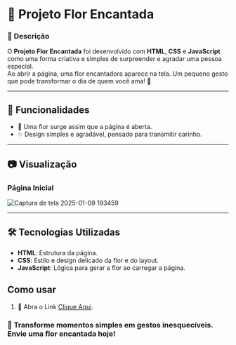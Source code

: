 
# 🌸 **Projeto Flor Encantada**  

### 📝 **Descrição**  
O **Projeto Flor Encantada** foi desenvolvido com **HTML**, **CSS** e **JavaScript** como uma forma criativa e simples de surpreender e agradar uma pessoa especial.  
Ao abrir a página, uma flor encantadora aparece na tela. Um pequeno gesto que pode transformar o dia de quem você ama! 💖  

---

## 🌷 **Funcionalidades**  
- 🌺 Uma flor surge assim que a página é aberta.  
- ✨ Design simples e agradável, pensado para transmitir carinho.  

---

## 📷 **Visualização**  

### **Página Inicial**  
![Captura de tela 2025-01-09 193459](https://github.com/user-attachments/assets/1262b2bf-1801-4831-8d4c-e679c208f0bb)


---

## 🛠️ **Tecnologias Utilizadas**  
- **HTML**: Estrutura da página.  
- **CSS**: Estilo e design delicado da flor e do layout.  
- **JavaScript**: Lógica para gerar a flor ao carregar a página.  


## Como usar

1. 🚀 Abra o Link [Clique Aqui](https://diaseduarda01.github.io/projeto-flower/).


### 💖 **Transforme momentos simples em gestos inesquecíveis. Envie uma flor encantada hoje!**  


